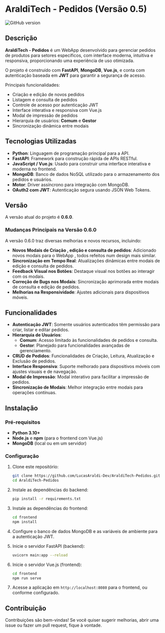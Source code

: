 # AraldiTech - Pedidos (Versão 0.5) 
![GitHub version](https://img.shields.io/badge/version-0.5.0-blue)

## Descrição
**AraldiTech - Pedidos** é um WebApp desenvolvido para gerenciar pedidos de produtos para setores específicos, com interface moderna, intuitiva e responsiva, proporcionando uma experiência de uso otimizada.

O projeto é construído com **FastAPI**, **MongoDB**, **Vue.js**, e conta com autenticação baseada em **JWT** para garantir a segurança de acesso.

Principais funcionalidades:
- Criação e edição de novos pedidos
- Listagem e consulta de pedidos
- Controle de acesso por autenticação JWT
- Interface interativa e responsiva com Vue.js
- Modal de impressão de pedidos
- Hierarquia de usuários: **Comum** e **Gestor**
- Sincronização dinâmica entre modais

## Tecnologias Utilizadas
- **Python**: Linguagem de programação principal para a API.
- **FastAPI**: Framework para construção rápida de APIs RESTful.
- **JavaScript / Vue.js**: Usado para construir uma interface interativa e moderna no frontend.
- **MongoDB**: Banco de dados NoSQL utilizado para o armazenamento dos pedidos e usuários.
- **Motor**: Driver assíncrono para integração com MongoDB.
- **OAuth2 com JWT**: Autenticação segura usando JSON Web Tokens.

## Versão
A versão atual do projeto é **0.6.0**. 

### Mudanças Principais na Versão 0.6.0
A versão 0.6.0 traz diversas melhorias e novos recursos, incluindo:
- **Novos Modais de Criação , edição e consulta de pedidos**: Adicionado novos modais para o WebApp , todos refeitos num design mais similar.
- **Sincronização em Tempo Real**: Atualizações dinâmicas entre modais de edição e consulta de pedidos.
- **Feedback Visual nos Botões**: Destaque visual nos botões ao interagir com os modais.
- **Correção de Bugs nos Modais**: Sincronização aprimorada entre modais de consulta e edição de pedidos.
- **Melhorias na Responsividade**: Ajustes adicionais para dispositivos móveis.


## Funcionalidades
- **Autenticação JWT**: Somente usuários autenticados têm permissão para criar, listar e editar pedidos.
- **Hierarquia de Usuários**:
  - **Comum**: Acesso limitado às funcionalidades de pedidos e consulta.
  - **Gestor**: Planejado para funcionalidades avançadas de gerenciamento.
- **CRUD de Pedidos**: Funcionalidades de Criação, Leitura, Atualização e Exclusão de pedidos.
- **Interface Responsiva**: Suporte melhorado para dispositivos móveis com ajustes visuais e de navegação.
- **Modal de Impressão**: Modal interativo para facilitar a impressão de pedidos.
- **Sincronização de Modais**: Melhor integração entre modais para operações contínuas.

## Instalação

### Pré-requisitos
- **Python 3.10+**
- **Node.js** e **npm** (para o frontend com Vue.js)
- **MongoDB** (local ou em um servidor)

### Configuração
1. Clone este repositório:
    ```bash
    git clone https://github.com/LucasAraldi-Dev/AraldiTech-Pedidos.git
    cd AraldiTech-Pedidos
    ```

2. Instale as dependências do backend:
    ```bash
    pip install -r requirements.txt
    ```

3. Instale as dependências do frontend:
    ```bash
    cd frontend
    npm install
    ```

4. Configure o banco de dados MongoDB e as variáveis de ambiente para a autenticação JWT.

5. Inicie o servidor FastAPI (backend):
    ```bash
    uvicorn main:app --reload
    ```

6. Inicie o servidor Vue.js (frontend):
    ```bash
    cd frontend
    npm run serve
    ```

7. Acesse a aplicação em `http://localhost:8080` para o frontend, ou conforme configurado.

## Contribuição
Contribuições são bem-vindas! Se você quiser sugerir melhorias, abrir uma issue ou fazer um pull request, fique à vontade.